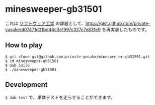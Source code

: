 # minesweeper-gb31501

これは [ソフトウェア工学](https://kdb.tsukuba.ac.jp/syllabi/2021/GB31501/jpn/0/) の課題として、https://gist.github.com/private-yusuke/d07471d31bd44c3e1997c327c7e831e9 を再実装したものです。

## How to play

```
$ git clone git@github.com:private-yusuke/minesweeper-gb31501.git
$ cd minesweeper-gb31501
$ dub build
$ ./minesweeper-gb31501
```

## Development

`$ dub test` で、単体テストを走らせることができます。